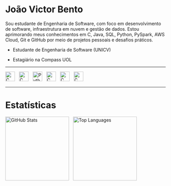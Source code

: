 # João Victor Bento

Sou estudante de Engenharia de Software, com foco em desenvolvimento de software, infraestrutura em nuvem e gestão de dados. Estou aprimorando meus conhecimentos em C, Java, SQL, Python, PySpark, AWS Cloud, Git e GitHub por meio de projetos pessoais e desafios práticos. 


* Estudante de Engenharia de Software (UNICV)

* Estagiário na Compass UOL


---

<img 
    align="left" 
    alt="C"
    title="C" 
    width="30px" 
    style="padding-right: 10px;" 
    src="https://upload.wikimedia.org/wikipedia/commons/1/18/C_Programming_Language.svg" width="40" style="filter: invert(24%) sepia(98%) saturate(2095%) hue-rotate(183deg) brightness(89%) contrast(97%);"
    width="40" title="Linguagem C" style="padding-right:10px;"
/>

<img 
    align="left" 
    alt="C"
    title="C" 
    width="30px" 
    style="padding-right: 10px;" 
    src="https://cdn.jsdelivr.net/gh/devicons/devicon@latest/icons/java/java-original.svg" width="40" style="filter: invert(24%) sepia(98%) saturate(2095%) hue-rotate(183deg) brightness(89%) contrast(97%);"
    width="40" title="Linguagem C" style="padding-right:10px;"
/>

<img 
    align="left" 
    alt="Python" 
    title="Python"
    width="30px" 
    style="padding-right: 10px;" 
    src="https://cdn.jsdelivr.net/gh/devicons/devicon/icons/python/python-original.svg" 
/>


<img 
    align="left" 
    alt="C"
    title="C" 
    width="30px" 
    style="padding-right: 10px;" 
    src="https://cdn.jsdelivr.net/gh/devicons/devicon@latest/icons/docker/docker-original.svg" width="40" style="filter: invert(24%) sepia(98%) saturate(2095%) hue-rotate(183deg) brightness(89%) contrast(97%);"
    width="40" title="Linguagem C" style="padding-right:10px;"
/>

<img 
    align="left" 
    alt="C"
    title="C" 
    width="30px" 
    style="padding-right: 10px;" 
    src="https://cdn.jsdelivr.net/gh/devicons/devicon@latest/icons/amazonwebservices/amazonwebservices-original-wordmark.svg"  width="40" style="filter: invert(24%) sepia(98%) saturate(2095%) hue-rotate(183deg) brightness(89%) contrast(97%);"
    width="40" title="Linguagem C" style="padding-right:10px;"
/>

<img 
    align="left" 
    alt="C"
    title="C" 
    width="30px" 
    style="padding-right: 10px;" 
    src="https://cdn.jsdelivr.net/gh/devicons/devicon@latest/icons/azuresqldatabase/azuresqldatabase-original.svg"  width="40" style="filter: invert(24%) sepia(98%) saturate(2095%) hue-rotate(183deg) brightness(89%) contrast(97%);"
    width="40" title="Linguagem C" style="padding-right:10px;"
/>


<br/>
<br/>

---


# Estatísticas 

<p>
  <img 
    align="left" 
    alt="GitHub Stats" 
    height="200" 
    style="padding-right: 10px;" 
    src="https://github-readme-stats.vercel.app/api?username=ojoaobento&show_icons=true&theme=react&include_all_commits=true&locale=pt-br&hide_border=true&bg_color=0D1117&text_color=C9D1D9&title_color=58A6FF&icon_color=1F6FEB" 
    alt="Estatísticas GitHub"
  />

  <img 
    align="left" 
    alt="Top Languages" 
    height="200" 
    src="https://github-readme-stats.vercel.app/api/top-langs/?username=ojoaobento&hide_border=true&bg_color=0D1117&text_color=C9D1D9&title_color=58A6FF&layout=compact&langs_count=6" 
    alt="Linguagens mais usadas"
  />
</p>

